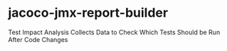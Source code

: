 # jacoco-jmx-report-builder

Test Impact Analysis
Collects Data to Check Which Tests Should be Run After Code Changes